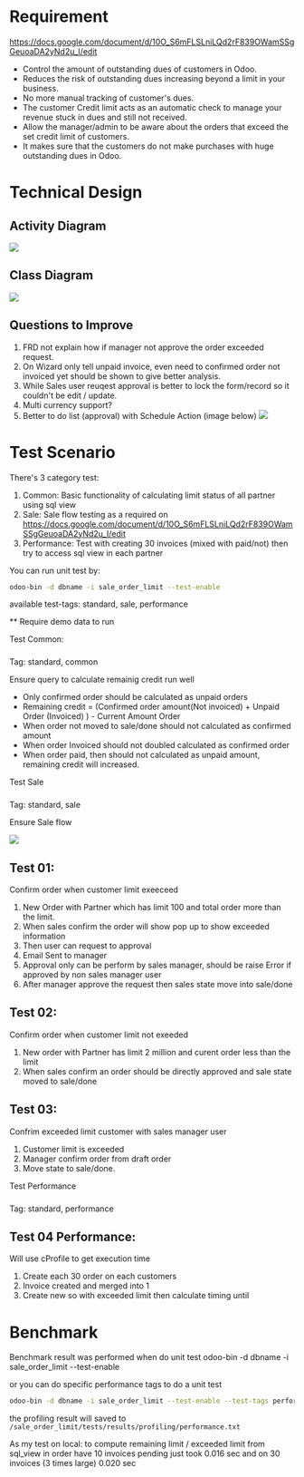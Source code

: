 # Requirement 
https://docs.google.com/document/d/10O_S6mFLSLniLQd2rF839OWamSSgGeuoaDA2yNd2u_I/edit

- Control the amount of outstanding dues of customers in Odoo.
- Reduces the risk of outstanding dues increasing beyond a limit in your business.
- No more manual tracking of customer's dues.
- The customer Credit limit acts as an automatic check to manage your revenue stuck in dues and still not received.
- Allow the manager/admin to be aware about the orders that exceed the set credit limit of customers.
- It makes sure that the customers do not make purchases with huge outstanding dues in Odoo.


# Technical Design
## Activity Diagram
![](docs/uml_activity.png)

## Class Diagram
![](docs/uml_class.png)


## Questions to Improve
1. FRD not explain how if manager not approve the order exceeded request.
2. On Wizard only tell unpaid invoice, even need to confirmed order not invoiced yet should be shown to give better analysis.
3. While Sales user reuqest approval is better to lock the form/record so it couldn't be edit / update.
4. Multi currency support?
5. Better to do list (approval) with Schedule Action (image below)
![](docs/img_schedule_activity.png)

# Test Scenario

There's 3 category test:

1. Common: Basic functionality of calculating limit status of all partner using sql view
2. Sale: Sale flow testing as a required on https://docs.google.com/document/d/10O_S6mFLSLniLQd2rF839OWamSSgGeuoaDA2yNd2u_I/edit
3. Performance: Test with creating 30 invoices (mixed with paid/not) then try to access sql view in each partner


You can run unit test by: 

```bash
odoo-bin -d dbname -i sale_order_limit --test-enable
```

available test-tags: standard, sale, performance


** Require demo data to run


Test Common:
###

Tag: standard, common

Ensure query to calculate remainig credit run well
- Only confirmed order should be calculated as unpaid orders
- Remaining credit = (Confirmed order amount(Not invoiced) + Unpaid Order (Invoiced) ) - Current Amount Order
- When order not moved to sale/done should not calculated as confirmed amount
- When order Invoiced should not doubled calculated as confirmed order
- When order paid, then should not calculated as unpaid amount, remaining credit will increased.


Test Sale
###

Tag: standard, sale

Ensure Sale flow

![](docs/img_sale_flow.png)



Test 01:
----
Confirm order when customer limit exeeceed

1. New Order with Partner which has limit 100 and total order more than the limit. 
2. When sales confirm the order will show pop up to show exceeded information
3. Then user can request to approval
4. Email Sent to manager
5. Approval only can  be perform by sales manager, should be raise Error if approved by non sales manager user
6. After manager approve the request then sales state move into sale/done


Test 02:
----
Confirm order when customer limit not exeeded

1. New order with Partner has limit 2 million and curent order less than the limit
2. When sales confirm an order should be directly approved and sale state moved to sale/done


Test 03:
----
Confrim exceeded limit customer with sales manager user

1. Customer limit is exceeded
2. Manager confirm order from draft order
3. Move state to sale/done.


Test Performance
###

Tag: standard, performance


Test 04 Performance:
----
Will use cProfile to get execution time

1. Create each 30 order on each customers
2. Invoice created and merged into 1
3. Create new so with exceeded limit then calculate timing until

# Benchmark
Benchmark result was performed when do unit test
odoo-bin -d dbname -i sale_order_limit --test-enable

or you can do specific performance tags to do a unit test

```bash
odoo-bin -d dbname -i sale_order_limit --test-enable --test-tags performance
```

the profiling result will saved to ``/sale_order_limit/tests/results/profiling/performance.txt``


As my test on local: to compute remaining limit / exceeded limit from sql_view in order have 10 invoices pending just took 0.016 sec and on 30 invoices (3 times large) 0.020 sec